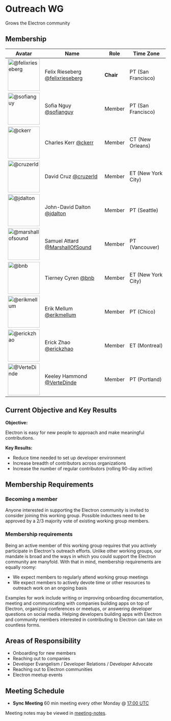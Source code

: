 # Outreach WG
Grows the Electron community

## Membership
| Avatar | Name | Role | Time Zone |
| ------ | ---- | ---- | --------- |
| <img src="https://github.com/felixrieseberg.png" width=100 alt="@felixrieseberg">  | Felix Rieseberg [@felixrieseberg](https://github.com/felixrieseberg) | **Chair** | PT (San Francisco) |
| <img src="https://github.com/sofianguy.png" width=100 alt="@sofianguy"> | Sofia Nguy [@sofianguy](https://github.com/sofianguy) | Member | PT (San Francisco) |
| <img src="https://github.com/ckerr.png" width=100 alt="@ckerr">  | Charles Kerr [@ckerr](https://github.com/ckerr) | Member | CT (New Orleans) |
| <img src="https://github.com/cruzerld.png" width=100 alt="@cruzerld">  | David Cruz [@cruzerld](https://github.com/cruzerld) | Member | ET (New York City) |
| <img src="https://github.com/jdalton.png" width=100 alt="@jdalton">  | John-David Dalton [@jdalton](https://github.com/jdalton) | Member | PT (Seattle) |
| <img src="https://github.com/marshallofsound.png" width=100 alt="@marshallofsound">  | Samuel Attard [@MarshallOfSound](https://github.com/marshallofsound) | Member | PT (Vancouver) |
| <img src="https://github.com/bnb.png" width=100 alt="@bnb">  | Tierney Cyren [@bnb](https://github.com/bnb) | Member | ET (New York City) |
| <img src="https://github.com/erikmellum.png" width=100 alt="@erikmellum">  | Erik Mellum [@erikmellum](https://github.com/erikmellum) | Member | PT (Chico) |
| <img src="https://github.com/erickzhao.png" width=100 alt="@erickzhao">  | Erick Zhao [@erickzhao](https://github.com/erickzhao) | Member | ET (Montreal) |
| <img src="https://github.com/VerteDinde.png" width=100 alt="@VerteDinde">  | Keeley Hammond [@VerteDinde](https://github.com/VerteDinde) | Member | PT (Portland) |

## Current Objective and Key Results
**Objective:**

Electron is easy for new people to approach and make meaningful contributions.

**Key Results:**
* Reduce time needed to set up developer environment
* Increase breadth of contributors across organizations
* Increase the number of regular contributors (rolling 90-day active)

## Membership Requirements

### Becoming a member

Anyone interested in supporting the Electron community is invited to consider joining this working group. Possible inductees need to be approved by a 2/3 majority vote of existing working group members. 

### Membership requirements

Being an active member of this working group requires that you actively participate in Electron's outreach efforts. Unlike other working groups, our mandate is broad and the ways in which you could support the Electron community are manyfold. With that in mind, membership requirements are equally roomy:

 * We expect members to regularly attend working group meetings
 * We expect members to actively devote time or other resources to outreach work on an ongoing basis
 
Examples for work include writing or improving onboarding documentation, meeting and communicating with companies building apps on top of Electron, organizing conferences or meetups, or answering developer questions on social media. Helping developers building apps with Electron and community members interested in contributing to Electron can take on countless forms.

## Areas of Responsibility

- Onboarding for new members
- Reaching out to companies
- Developer Evangelism / Developer Relations / Developer Advocate
- Reaching out to Electron communities
- Electron meetup events

## Meeting Schedule
- **Sync Meeting** 60 min meeting every other Monday @ [17:00 UTC](https://duckduckgo.com/?q=17%3A00+UTC&ia=answer)

Meeting notes may be viewed in [meeting-notes](meeting-notes).
